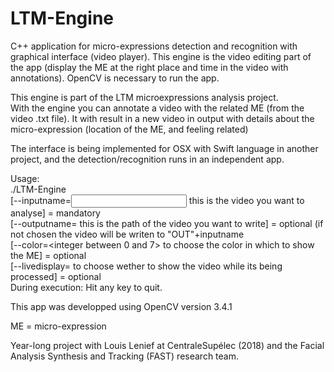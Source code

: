 # LTM-Engine
C++ application for micro-expressions detection and recognition with graphical interface (video player). This engine is the video editing part of the app (display the ME at the right place and time in the video with annotations). OpenCV is necessary to run the app.

 This engine is part of the LTM microexpressions analysis project.  
 With the engine you can annotate a video with the related ME (from the video .txt file). It with result in a new video in output with details about the micro-expression (location of the ME, and feeling related)


The interface is being implemented for OSX with Swift language in another project, and the detection/recognition runs in an independent app.


Usage:  
./LTM-Engine  
[--inputname=<input video filename> this is the video you want to analyse] = mandatory  
[--outputname=<output video filename> this is the path of the video you want to write] = optional (if not chosen the video will be writen to "OUT"+inputname  
[--color=<integer between 0 and 7> to choose the color in which to show the ME] = optional  
[--livedisplay=<true or false> to choose wether to show the video while its being processed] = optional  
During execution:
Hit any key to quit.

This app was developped using OpenCV version 3.4.1


ME = micro-expression


Year-long project with Louis Lenief at CentraleSupélec (2018) and the Facial Analysis Synthesis and Tracking (FAST) research team.

